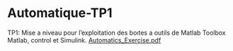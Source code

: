 # Automatique-TP1
TP1: Mise a niveau pour l’exploitation des boıtes a outils de Matlab Toolbox Matlab, control et Simulink.
[Automatics_Exercise.pdf](https://github.com/user-attachments/files/18312002/Automatics_Exercise.pdf)
